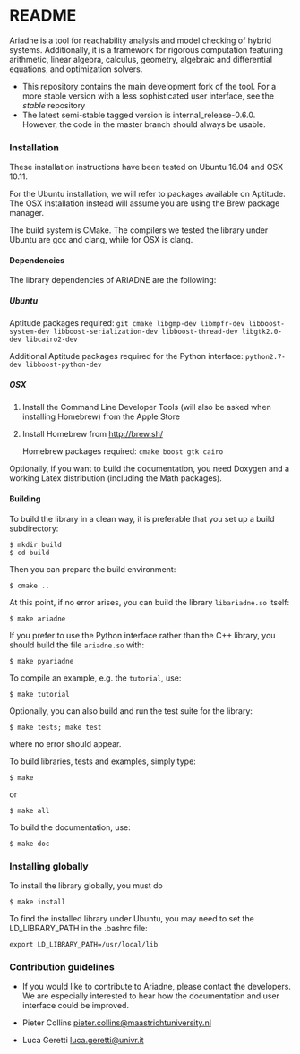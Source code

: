# README #

Ariadne is a tool for reachability analysis and model checking of hybrid systems. Additionally, it is a framework for rigorous computation featuring arithmetic, linear algebra, calculus, geometry, algebraic and differential equations, and optimization solvers.

* This repository contains the main development fork of the tool. For a more stable version with a less sophisticated user interface, see the *stable* repository
* The latest semi-stable tagged version is internal_release-0.6.0. However, the code in the master branch should always be usable.

### Installation ###

These installation instructions have been tested on Ubuntu 16.04 and OSX 10.11.

For the Ubuntu installation, we will refer to packages available on Aptitude. The OSX installation instead will assume you are using the Brew package manager.

The build system is CMake. The compilers we tested the library under Ubuntu are gcc and clang, while for OSX is clang.

#### Dependencies

The library dependencies of ARIADNE are the following:

##### Ubuntu
Aptitude packages required: `git cmake libgmp-dev libmpfr-dev libboost-system-dev libboost-serialization-dev libboost-thread-dev libgtk2.0-dev libcairo2-dev`

Additional Aptitude packages required for the Python interface: `python2.7-dev libboost-python-dev`

##### OSX
1. Install the Command Line Developer Tools (will also be asked when installing Homebrew) from the Apple Store

2. Install Homebrew from http://brew.sh/

    Homebrew packages required: `cmake boost gtk cairo`

Optionally, if you want to build the documentation, you need Doxygen and a working Latex distribution (including the Math packages).

#### Building

To build the library in a clean way, it is preferable that you set up a build subdirectory:

```
$ mkdir build
$ cd build
```

Then you can prepare the build environment:

```
$ cmake ..
```

At this point, if no error arises, you can build the library `libariadne.so` itself:

```
$ make ariadne
```

If you prefer to use the Python interface rather than the C++ library, you should build the file `ariadne.so` with:


```
$ make pyariadne
```

To compile an example, e.g. the `tutorial`, use:

```
$ make tutorial
```


Optionally, you can also build and run the test suite for the library:

```
$ make tests; make test
```

where no error should appear.

To build libraries, tests and examples, simply type:

```
$ make
```
or
```
$ make all
```

To build the documentation, use:

```
$ make doc
```


### Installing globally

To install the library globally, you must do
```
$ make install
```

To find the installed library under Ubuntu, you may need to set the LD_LIBRARY_PATH in the .bashrc file:
```
export LD_LIBRARY_PATH=/usr/local/lib
```
### Contribution guidelines ###

* If you would like to contribute to Ariadne, please contact the developers. We are especially interested to hear how the documentation and user interface could be improved.

* Pieter Collins <pieter.collins@maastrichtuniversity.nl>
* Luca Geretti <luca.geretti@univr.it>
